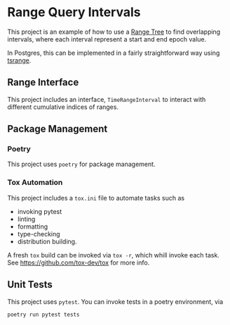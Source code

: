 # Range Query Intervals

This project is an example of how to use a [Range Tree](https://en.wikipedia.org/wiki/Range_tree)
to find overlapping intervals, where each interval represent a start and end epoch value.

In Postgres, this can be implemented in a fairly straightforward way using [tsrange](https://www.postgresql.org/docs/current/rangetypes.html).

## Range Interface
This project includes an interface, `TimeRangeInterval` to interact with different cumulative indices of ranges.

## Package Management
### Poetry
This project uses `poetry` for package management.

### Tox Automation
This project includes a `tox.ini` file to automate tasks such as
* invoking pytest
* linting
* formatting
* type-checking
* distribution building.

A fresh `tox` build can be invoked via `tox -r`, which whill invoke each task.
See https://github.com/tox-dev/tox for more info.

## Unit Tests
This project uses `pytest`. You can invoke tests in a poetry environment, via
```shell
poetry run pytest tests
```
